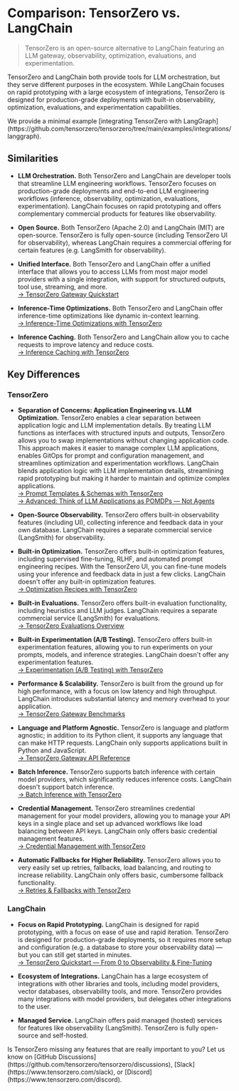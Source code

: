 # Comparison: TensorZero vs. LangChain

> TensorZero is an open-source alternative to LangChain featuring an LLM gateway, observability, optimization, evaluations, and experimentation.

TensorZero and LangChain both provide tools for LLM orchestration, but they serve different purposes in the ecosystem.
While LangChain focuses on rapid prototyping with a large ecosystem of integrations, TensorZero is designed for production-grade deployments with built-in observability, optimization, evaluations, and experimentation capabilities.

<Tip title="Interested in LangGraph?">
  We provide a minimal example [integrating TensorZero with LangGraph](https://github.com/tensorzero/tensorzero/tree/main/examples/integrations/langgraph).
</Tip>

## Similarities

* **LLM Orchestration.**
  Both TensorZero and LangChain are developer tools that streamline LLM engineering workflows.
  TensorZero focuses on production-grade deployments and end-to-end LLM engineering workflows (inference, observability, optimization, evaluations, experimentation).
  LangChain focuses on rapid prototyping and offers complementary commercial products for features like observability.

* **Open Source.**
  Both TensorZero (Apache 2.0) and LangChain (MIT) are open-source.
  TensorZero is fully open-source (including TensorZero UI for observability), whereas LangChain requires a commercial offering for certain features (e.g. LangSmith for observability).

* **Unified Interface.**
  Both TensorZero and LangChain offer a unified interface that allows you to access LLMs from most major model providers with a single integration, with support for structured outputs, tool use, streaming, and more.<br />
  [→ TensorZero Gateway Quickstart](/quickstart/)

* **Inference-Time Optimizations.**
  Both TensorZero and LangChain offer inference-time optimizations like dynamic in-context learning.<br />
  [→ Inference-Time Optimizations with TensorZero](/gateway/guides/inference-time-optimizations/)

* **Inference Caching.**
  Both TensorZero and LangChain allow you to cache requests to improve latency and reduce costs.<br />
  [→ Inference Caching with TensorZero](/gateway/guides/inference-caching/)

## Key Differences

### TensorZero

* **Separation of Concerns: Application Engineering vs. LLM Optimization.**
  TensorZero enables a clear separation between application logic and LLM implementation details.
  By treating LLM functions as interfaces with structured inputs and outputs, TensorZero allows you to swap implementations without changing application code.
  This approach makes it easier to manage complex LLM applications, enables GitOps for prompt and configuration management, and streamlines optimization and experimentation workflows.
  LangChain blends application logic with LLM implementation details, streamlining rapid prototyping but making it harder to maintain and optimize complex applications.<br />
  [→ Prompt Templates & Schemas with TensorZero](/gateway/guides/prompt-templates-schemas/)<br />
  [→ Advanced: Think of LLM Applications as POMDPs — Not Agents](https://www.tensorzero.com/blog/think-of-llm-applications-as-pomdps-not-agents/)

* **Open-Source Observability.**
  TensorZero offers built-in observability features (including UI), collecting inference and feedback data in your own database.
  LangChain requires a separate commercial service (LangSmith) for observability.

* **Built-in Optimization.**
  TensorZero offers built-in optimization features, including supervised fine-tuning, RLHF, and automated prompt engineering recipes.
  With the TensorZero UI, you can fine-tune models using your inference and feedback data in just a few clicks.
  LangChain doesn't offer any built-in optimization features.<br />
  [→ Optimization Recipes with TensorZero](/recipes/)

* **Built-in Evaluations.**
  TensorZero offers built-in evaluation functionality, including heuristics and LLM judges.
  LangChain requires a separate commercial service (LangSmith) for evaluations.<br />
  [→ TensorZero Evaluations Overview](/evaluations/)

* **Built-in Experimentation (A/B Testing).**
  TensorZero offers built-in experimentation features, allowing you to run experiments on your prompts, models, and inference strategies.
  LangChain doesn't offer any experimentation features.<br />
  [→ Experimentation (A/B Testing) with TensorZero](/gateway/guides/experimentation/)

* **Performance & Scalability.**
  TensorZero is built from the ground up for high performance, with a focus on low latency and high throughput.
  LangChain introduces substantial latency and memory overhead to your application.<br />
  [→ TensorZero Gateway Benchmarks](/gateway/benchmarks/)

* **Language and Platform Agnostic.**
  TensorZero is language and platform agnostic; in addition to its Python client, it supports any language that can make HTTP requests.
  LangChain only supports applications built in Python and JavaScript.<br />
  [→ TensorZero Gateway API Reference](/gateway/api-reference/inference/)

* **Batch Inference.**
  TensorZero supports batch inference with certain model providers, which significantly reduces inference costs.
  LangChain doesn't support batch inference.<br />
  [→ Batch Inference with TensorZero](/gateway/guides/batch-inference/)

* **Credential Management.**
  TensorZero streamlines credential management for your model providers, allowing you to manage your API keys in a single place and set up advanced workflows like load balancing between API keys.
  LangChain only offers basic credential management features.<br />
  [→ Credential Management with TensorZero](/gateway/guides/credential-management/)

* **Automatic Fallbacks for Higher Reliability.**
  TensorZero allows you to very easily set up retries, fallbacks, load balancing, and routing to increase reliability.
  LangChain only offers basic, cumbersome fallback functionality.<br />
  [→ Retries & Fallbacks with TensorZero](/gateway/guides/retries-fallbacks/)

### LangChain

* **Focus on Rapid Prototyping.**
  LangChain is designed for rapid prototyping, with a focus on ease of use and rapid iteration.
  TensorZero is designed for production-grade deployments, so it requires more setup and configuration (e.g. a database to store your observability data) — but you can still get started in minutes.<br />
  [→ TensorZero Quickstart — From 0 to Observability & Fine-Tuning](/quickstart/)

* **Ecosystem of Integrations.**
  LangChain has a large ecosystem of integrations with other libraries and tools, including model providers, vector databases, observability tools, and more.
  TensorZero provides many integrations with model providers, but delegates other integrations to the user.

* **Managed Service.**
  LangChain offers paid managed (hosted) services for features like observability (LangSmith).
  TensorZero is fully open-source and self-hosted.

<Tip title="Feedback">
  Is TensorZero missing any features that are really important to you? Let us know on [GitHub Discussions](https://github.com/tensorzero/tensorzero/discussions), [Slack](https://www.tensorzero.com/slack), or [Discord](https://www.tensorzero.com/discord).
</Tip>
